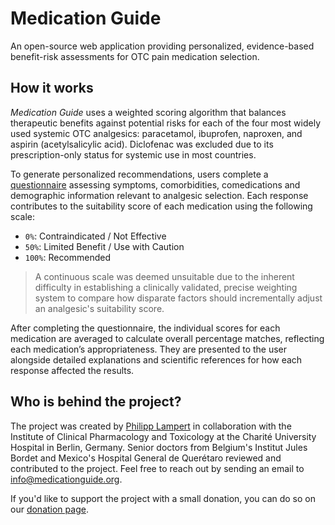 # Medication Guide

An open-source web application providing personalized, evidence-based benefit-risk assessments for OTC pain medication selection.

## How it works

<em>Medication Guide</em> uses a weighted scoring algorithm that balances therapeutic benefits against potential risks for each of the four most widely used systemic OTC analgesics: paracetamol, ibuprofen, naproxen, and aspirin (acetylsalicylic acid). Diclofenac was excluded due to its prescription-only status for systemic use in most countries.

To generate personalized recommendations, users complete a [questionnaire](src/lib/questions) assessing symptoms, comorbidities, comedications and demographic information relevant to analgesic selection. Each response contributes to the suitability score of each medication using the following scale:

- `0%`: Contraindicated / Not Effective
- `50%`: Limited Benefit / Use with Caution
- `100%`: Recommended

> A continuous scale was deemed unsuitable due to the inherent difficulty in establishing a clinically validated, precise weighting system to compare how disparate factors should incrementally adjust an analgesic's suitability score.

After completing the questionnaire, the individual scores for each medication are averaged to calculate overall percentage matches, reflecting each medication’s appropriateness. They are presented to the user alongside detailed explanations and scientific references for how each response affected the results.

## Who is behind the project?

The project was created by [Philipp Lampert](https://www.researchgate.net/profile/Philipp-Lampert) in collaboration with the Institute of Clinical Pharmacology and Toxicology at the Charité University Hospital in Berlin, Germany. Senior doctors from Belgium's Institut Jules Bordet and Mexico's Hospital General de Querétaro reviewed and contributed to the project. Feel free to reach out by sending an email to [info@medicationguide.org](mailto:info@medicationguide.org).

If you'd like to support the project with a small donation, you can do so on our [donation page](https://medicationguide.org/donate).
